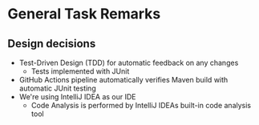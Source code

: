 # General Task Remarks

## Design decisions

- Test-Driven Design (TDD) for automatic feedback on any changes
    - Tests implemented with JUnit
- GitHub Actions pipeline automatically verifies Maven build with automatic JUnit testing
- We're using IntelliJ IDEA as our IDE
  - Code Analysis is performed by IntelliJ IDEAs built-in code analysis tool